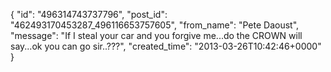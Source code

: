  {
   "id": "496314743737796",
   "post_id": "462493170453287_496116653757605",
   "from_name": "Pete Daoust",
   "message": "If I steal your car and you forgive me...do the CROWN will say...ok you can go sir..???",
   "created_time": "2013-03-26T10:42:46+0000"
 }
